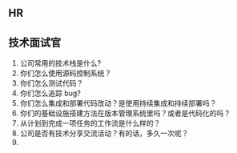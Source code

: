 ## HR



## 技术面试官

1. 公司常用的技术栈是什么?
2. 你们怎么使用源码控制系统？
3. 你们怎么测试代码？
4. 你们怎么追踪 bug?
5. 你们怎么集成和部署代码改动？是使用持续集成和持续部署吗？
6. 你们的基础设施搭建方法在版本管理系统里吗？或者是代码化的吗？
7. 从计划到完成一项任务的工作流是什么样的？
8. 公司是否有技术分享交流活动？有的话，多久一次呢？
9. 

